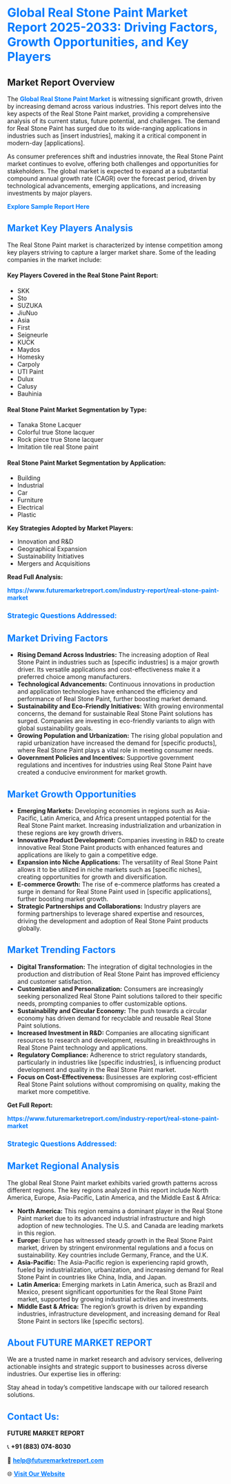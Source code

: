 <h1 style="color: #007BFF;">Global Real Stone Paint Market Report 2025-2033: Driving Factors, Growth Opportunities, and Key Players</h1>

<section id="overview">
<h2>Market Report Overview</h2>
<p>The <a href="https://www.futuremarketreport.com/industry-report/real-stone-paint-market" style="color: #007BFF; text-decoration: none;"><strong>Global Real Stone Paint Market</strong></a> is witnessing significant growth, driven by increasing demand across various industries. This report delves into the key aspects of the Real Stone Paint market, providing a comprehensive analysis of its current status, future potential, and challenges. The demand for Real Stone Paint has surged due to its wide-ranging applications in industries such as [insert industries], making it a critical component in modern-day [applications].</p>
<p>As consumer preferences shift and industries innovate, the Real Stone Paint market continues to evolve, offering both challenges and opportunities for stakeholders. The global market is expected to expand at a substantial compound annual growth rate (CAGR) over the forecast period, driven by technological advancements, emerging applications, and increasing investments by major players.</p>
</section>

<section id="overview">
<p><a href="https://www.futuremarketreport.com/request-sample/reportId=84553" style="color: #007BFF; text-decoration: none;"><strong>Explore Sample Report Here</strong></a></p>
</section>

<section id="key-players">
<h2 style="color: #007BFF;">Market Key Players Analysis</h2>
<p>The Real Stone Paint market is characterized by intense competition among key players striving to capture a larger market share. Some of the leading companies in the market include:</p>
<h4>Key Players Covered in the Real Stone Paint Report:</h4>
<ul><li>SKK</li><li>Sto</li><li>SUZUKA</li><li>JiuNuo</li><li>Asia</li><li>First</li><li>Seigneurle</li><li>KUCK</li><li>Maydos</li><li>Homesky</li><li>Carpoly</li><li>UTI Paint</li><li>Dulux</li><li>Calusy</li><li>Bauhinia</li></ul>
<h4>Real Stone Paint Market Segmentation by Type:</h4>
<ul><li>Tanaka Stone Lacquer</li><li>Colorful true Stone lacquer</li><li>Rock piece true Stone lacquer</li><li>Imitation tile real Stone paint</li></ul>

<h4>Real Stone Paint Market Segmentation by Application:</h4>
<ul><li>Building</li><li>Industrial</li><li>Car</li><li>Furniture</li><li>Electrical</li><li>Plastic</li></ul>
<p><strong>Key Strategies Adopted by Market Players:</strong></p>
<ul>
<li>Innovation and R&D</li>
<li>Geographical Expansion</li>
<li>Sustainability Initiatives</li>
<li>Mergers and Acquisitions</li>
</ul>
</section>

<section>
<p><strong>Read Full Analysis: </strong></p><a href="https://www.futuremarketreport.com/industry-report/real-stone-paint-market" style="color: #007BFF; text-decoration: none;"><strong>https://www.futuremarketreport.com/industry-report/real-stone-paint-market</strong></a>
<h3 style="color: #007BFF;">Strategic Questions Addressed:</h3>
</section>

<section id="driving-factors">
<h2 style="color: #007BFF;">Market Driving Factors</h2>
<ul>
<li><strong>Rising Demand Across Industries:</strong> The increasing adoption of Real Stone Paint in industries such as [specific industries] is a major growth driver. Its versatile applications and cost-effectiveness make it a preferred choice among manufacturers.</li>
<li><strong>Technological Advancements:</strong> Continuous innovations in production and application technologies have enhanced the efficiency and performance of Real Stone Paint, further boosting market demand.</li>
<li><strong>Sustainability and Eco-Friendly Initiatives:</strong> With growing environmental concerns, the demand for sustainable Real Stone Paint solutions has surged. Companies are investing in eco-friendly variants to align with global sustainability goals.</li>
<li><strong>Growing Population and Urbanization:</strong> The rising global population and rapid urbanization have increased the demand for [specific products], where Real Stone Paint plays a vital role in meeting consumer needs.</li>
<li><strong>Government Policies and Incentives:</strong> Supportive government regulations and incentives for industries using Real Stone Paint have created a conducive environment for market growth.</li>
</ul>
</section>

<section id="growth-opportunities">
<h2 style="color: #007BFF;">Market Growth Opportunities</h2>
<ul>
<li><strong>Emerging Markets:</strong> Developing economies in regions such as Asia-Pacific, Latin America, and Africa present untapped potential for the Real Stone Paint market. Increasing industrialization and urbanization in these regions are key growth drivers.</li>
<li><strong>Innovative Product Development:</strong> Companies investing in R&D to create innovative Real Stone Paint products with enhanced features and applications are likely to gain a competitive edge.</li>
<li><strong>Expansion into Niche Applications:</strong> The versatility of Real Stone Paint allows it to be utilized in niche markets such as [specific niches], creating opportunities for growth and diversification.</li>
<li><strong>E-commerce Growth:</strong> The rise of e-commerce platforms has created a surge in demand for Real Stone Paint used in [specific applications], further boosting market growth.</li>
<li><strong>Strategic Partnerships and Collaborations:</strong> Industry players are forming partnerships to leverage shared expertise and resources, driving the development and adoption of Real Stone Paint products globally.</li>
</ul>
</section>

<section id="trending-factors">
<h2 style="color: #007BFF;">Market Trending Factors</h2>
<ul>
<li><strong>Digital Transformation:</strong> The integration of digital technologies in the production and distribution of Real Stone Paint has improved efficiency and customer satisfaction.</li>
<li><strong>Customization and Personalization:</strong> Consumers are increasingly seeking personalized Real Stone Paint solutions tailored to their specific needs, prompting companies to offer customizable options.</li>
<li><strong>Sustainability and Circular Economy:</strong> The push towards a circular economy has driven demand for recyclable and reusable Real Stone Paint solutions.</li>
<li><strong>Increased Investment in R&D:</strong> Companies are allocating significant resources to research and development, resulting in breakthroughs in Real Stone Paint technology and applications.</li>
<li><strong>Regulatory Compliance:</strong> Adherence to strict regulatory standards, particularly in industries like [specific industries], is influencing product development and quality in the Real Stone Paint market.</li>
<li><strong>Focus on Cost-Effectiveness:</strong> Businesses are exploring cost-efficient Real Stone Paint solutions without compromising on quality, making the market more competitive.</li>
</ul>
</section>

<section>
<p><strong>Get Full Report: </strong></p><a href="https://www.futuremarketreport.com/industry-report/real-stone-paint-market" style="color: #007BFF; text-decoration: none;"><strong>https://www.futuremarketreport.com/industry-report/real-stone-paint-market</strong></a>
<h3 style="color: #007BFF;">Strategic Questions Addressed:</h3>
</section>


<section id="regional-analysis">
<h2 style="color: #007BFF;">Market Regional Analysis</h2>
<p>The global Real Stone Paint market exhibits varied growth patterns across different regions. The key regions analyzed in this report include North America, Europe, Asia-Pacific, Latin America, and the Middle East & Africa:</p>
<ul>
<li><strong>North America:</strong> This region remains a dominant player in the Real Stone Paint market due to its advanced industrial infrastructure and high adoption of new technologies. The U.S. and Canada are leading markets in this region.</li>
<li><strong>Europe:</strong> Europe has witnessed steady growth in the Real Stone Paint market, driven by stringent environmental regulations and a focus on sustainability. Key countries include Germany, France, and the U.K.</li>
<li><strong>Asia-Pacific:</strong> The Asia-Pacific region is experiencing rapid growth, fueled by industrialization, urbanization, and increasing demand for Real Stone Paint in countries like China, India, and Japan.</li>
<li><strong>Latin America:</strong> Emerging markets in Latin America, such as Brazil and Mexico, present significant opportunities for the Real Stone Paint market, supported by growing industrial activities and investments.</li>
<li><strong>Middle East & Africa:</strong> The region’s growth is driven by expanding industries, infrastructure development, and increasing demand for Real Stone Paint in sectors like [specific sectors].</li>
</ul>
</section>

<footer>
<h2 style="color: #007BFF;">About FUTURE MARKET REPORT</h2>
<p>We are a trusted name in market research and advisory services, delivering actionable insights and strategic support to businesses across diverse industries. Our expertise lies in offering:</p>

<p>Stay ahead in today’s competitive landscape with our tailored research solutions.</p>

<h2 style="color: #007BFF;">Contact Us:</h2>
<p><strong>FUTURE MARKET REPORT</strong></p>
<p>📞 <strong>+91 (883) 074-8030</strong></p>
<p>📧 <strong><a href="mailto:help@futuremarketreport.com" style="color: #007BFF;">help@futuremarketreport.com</a></strong></p>
<p>🌐 <strong><a href="https://www.futuremarketreport.com/" style="color: #007BFF;">Visit Our Website</a></strong></p>
</footer>